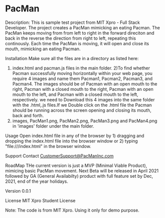 # PacMan
Description:
This is sample test project from MIT Xpro - Full Stack Developer.  The project creates a PacMan mimicking an eating Pacman.  The PacMan keeps moving from from left to right in the forward direciton and back in the reverse the direction from right to left, repeating this continously. Each time the PacMan is moving, it will open and close its mouth, mimicking an eating Pacman.  

Installation
Make sure all the files are in a directory as listed here:
1) index.html and pacman.js files in the main folder.
2)To find whether Pacman successfully moving horizontally within your web page, you require  4 images and name them Pacman1, Pacman2, Pacman3, and Pacman4. The images should be of Pacman with an open mouth to the right, Pacman with a closed mouth to the right, Pacman with an open mouth to the left, and Pacman with a closed mouth to the left, respectively. we need to Download this 4 images into the same folder with the .html,.js files.If we Double click on the .html file the Pacman should be running across the screen opening and closing its mouth, back and forth.
3) images, PacMan1.png, PacMan2.png, PacMan3.png and PacMan4.png in 'images' folder under the main folder.

Usage
Open index.html file in any of the browser by 1) dragging and dropping the index.html file into the browser window or 2) typing "file:///<directory path>index.html" in the browser window.

Support
Contact CustomerSupport@PacManInc.com

RoadMap
THe current version is just a MVP (Minimal Viable Product), mimicing basic PacMan movement.  Next Beta will be released in April 2021 followed by GA (General Availabilty) product with full feature set by Dec, 2021, end of the year holidays.   

Version
0.0.1

License
MIT Xpro Student License

Note: The code is from MIT Xpro.  Using it only for demo purpose.